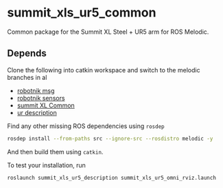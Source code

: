 # summit_xls_ur5_common
Common package for the Summit XL Steel + UR5 arm for ROS Melodic.

## Depends
Clone the following into catkin workspace and switch to the melodic branches in al
- [robotnik msg][rbnk-msg]
- [robotnik sensors][rbnk-sns]
- [summit XL Common][rbnk-xl-c]
- [ur description][ur-desc]

Find any other missing ROS dependencies using `rosdep`
```bash
rosdep install --from-paths src --ignore-src --rosdistro melodic -y
```


And then build them using `catkin`.




To test your installation, run 
```bash
roslaunch summit_xls_ur5_description summit_xls_ur5_omni_rviz.launch 
```




[rbnk-msg]: https://github.com/RobotnikAutomation/robotnik_msgs/tree/melodic-devel
[rbnk-sns]: https://github.com/RobotnikAutomation/robotnik_sensors
[rbnk-xl-c]: https://github.com/RobotnikAutomation/summit_xl_common
[ur-desc]: http://wiki.ros.org/ur_description